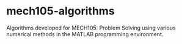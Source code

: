 # mech105-algorithms
Algorithms developed for MECH105: Problem Solving using various numerical methods in the MATLAB programming environment.
